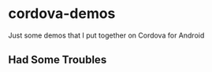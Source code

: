 cordova-demos
=============

Just some demos that I put together on Cordova for Android

Had Some Troubles
-------------
